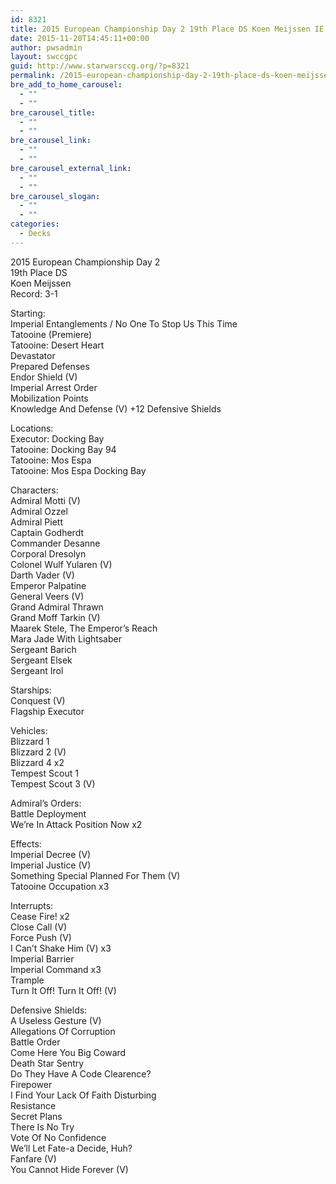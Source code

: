 ```yaml
---
id: 8321
title: 2015 European Championship Day 2 19th Place DS Koen Meijssen IE
date: 2015-11-20T14:45:11+00:00
author: pwsadmin
layout: swccgpc
guid: http://www.starwarsccg.org/?p=8321
permalink: /2015-european-championship-day-2-19th-place-ds-koen-meijssen-ie/
bre_add_to_home_carousel:
  - ""
  - ""
bre_carousel_title:
  - ""
  - ""
bre_carousel_link:
  - ""
  - ""
bre_carousel_external_link:
  - ""
  - ""
bre_carousel_slogan:
  - ""
  - ""
categories:
  - Decks
---
```

2015 European Championship Day 2  
19th Place DS  
Koen Meijssen  
Record: 3-1

Starting:  
Imperial Entanglements / No One To Stop Us This Time  
Tatooine (Premiere)  
Tatooine: Desert Heart  
Devastator  
Prepared Defenses  
Endor Shield (V)  
Imperial Arrest Order  
Mobilization Points  
Knowledge And Defense (V) +12 Defensive Shields

Locations:  
Executor: Docking Bay  
Tatooine: Docking Bay 94  
Tatooine: Mos Espa  
Tatooine: Mos Espa Docking Bay

Characters:  
Admiral Motti (V)  
Admiral Ozzel  
Admiral Piett  
Captain Godherdt  
Commander Desanne  
Corporal Dresolyn  
Colonel Wulf Yularen (V)  
Darth Vader (V)  
Emperor Palpatine  
General Veers (V)  
Grand Admiral Thrawn  
Grand Moff Tarkin (V)  
Maarek Stele, The Emperor&#8217;s Reach  
Mara Jade With Lightsaber  
Sergeant Barich  
Sergeant Elsek  
Sergeant Irol

Starships:  
Conquest (V)  
Flagship Executor

Vehicles:  
Blizzard 1  
Blizzard 2 (V)  
Blizzard 4 x2  
Tempest Scout 1  
Tempest Scout 3 (V)

Admiral&#8217;s Orders:  
Battle Deployment  
We&#8217;re In Attack Position Now x2

Effects:  
Imperial Decree (V)  
Imperial Justice (V)  
Something Special Planned For Them (V)  
Tatooine Occupation x3

Interrupts:  
Cease Fire! x2  
Close Call (V)  
Force Push (V)  
I Can&#8217;t Shake Him (V) x3  
Imperial Barrier  
Imperial Command x3  
Trample  
Turn It Off! Turn It Off! (V)

Defensive Shields:  
A Useless Gesture (V)  
Allegations Of Corruption  
Battle Order  
Come Here You Big Coward  
Death Star Sentry  
Do They Have A Code Clearence?  
Firepower  
I Find Your Lack Of Faith Disturbing  
Resistance  
Secret Plans  
There Is No Try  
Vote Of No Confidence  
We&#8217;ll Let Fate-a Decide, Huh?  
Fanfare (V)  
You Cannot Hide Forever (V)